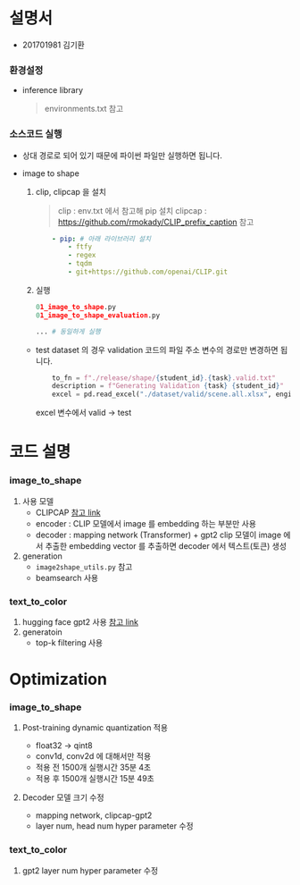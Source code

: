# 설명서

- 201701981 김기환


### 환경설정
- inference library
    > environments.txt 참고

### 소스코드 실행
- 상대 경로로 되어 있기 때문에 파이썬 파일만 실행하면 됩니다.

- image to shape
    1. clip, clipcap 을 설치
        > clip : env.txt 에서 참고해 pip 설치
        > clipcap : https://github.com/rmokady/CLIP_prefix_caption 참고
        ```yaml
            - pip: # 아래 라이브러리 설치
                - ftfy
                - regex
                - tqdm
                - git+https://github.com/openai/CLIP.git
        ```
    2. 실행
        ```python
        01_image_to_shape.py
        01_image_to_shape_evaluation.py

        ... # 동일하게 실행
        ```
    - test dataset 의 경우 validation 코드의 파일 주소 변수의 경로만 변경하면 됩니다.
        ```python
            to_fn = f"./release/shape/{student_id}.{task}.valid.txt"
            description = f"Generating Validation {task} {student_id}"
            excel = pd.read_excel("./dataset/valid/scene.all.xlsx", engine='openpyxl', index_col="id")

        ```
        excel 변수에서 valid -> test

# 코드 설명

### image_to_shape

1. 사용 모델
    - CLIPCAP [참고 link](https://github.com/rmokady/CLIP_prefix_caption/tree/main)
    - encoder : CLIP 모델에서 image 를 embedding 하는 부분만 사용
    - decoder : mapping network (Transformer) + gpt2
        clip 모델이 image 에서 추출한 embedding vector 를 추출하면 decoder 에서 텍스트(토큰) 생성
2. generation
    - `image2shape_utils.py` 참고
    - beamsearch 사용

### text_to_color
1. hugging face gpt2 사용 [참고 link](https://github.com/SKRohit/Generating_Text_Summary_With_GPT2/tree/master)
2. generatoin
    - top-k filtering 사용



# Optimization

### image_to_shape

1. Post-training dynamic quantization 적용
    - float32 -> qint8
    - conv1d, conv2d 에 대해서만 적용
    - 적용 전 1500개 실행시간 35분 4초
    - 적용 후 1500개 실행시간 15분 49초

2. Decoder 모델 크기 수정
    - mapping network, clipcap-gpt2
    - layer num, head num hyper parameter 수정


### text_to_color
1. gpt2 layer num hyper parameter 수정